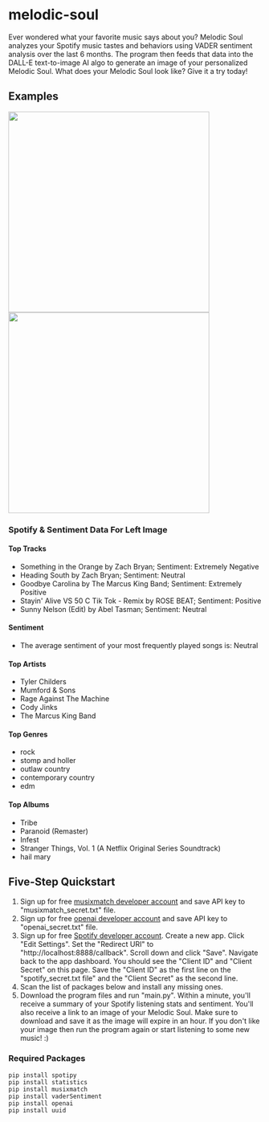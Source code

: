 # melodic-soul
Ever wondered what your favorite music says about you? Melodic Soul analyzes your Spotify music tastes and behaviors using VADER sentiment analysis over the last 6 months. The program then feeds that data into the DALL-E text-to-image AI algo to generate an image of your personalized Melodic Soul. What does your Melodic Soul look like? Give it a try today!

## Examples
<p float="left">
  <img src="https://user-images.githubusercontent.com/25855913/215732211-30a7cbeb-14a4-4777-83f0-91b68e93061d.png" width="400" height="400">
  <img src="https://user-images.githubusercontent.com/25855913/215731379-6fa5d344-1852-43f9-8dfe-7ff0197d9e21.png" width="400" height="400">
</p>

### Spotify & Sentiment Data For Left Image

#### Top Tracks
- Something in the Orange by Zach Bryan;	 Sentiment: Extremely Negative
- Heading South by Zach Bryan;		 Sentiment: Neutral
- Goodbye Carolina by The Marcus King Band;		 Sentiment: Extremely Positive
- Stayin' Alive VS 50 C Tik Tok - Remix by ROSE BEAT;		 Sentiment: Positive
- Sunny Nelson (Edit) by Abel Tasman;		 Sentiment: Neutral

#### Sentiment
- The average sentiment of your most frequently played songs is: Neutral

#### Top Artists
- Tyler Childers
- Mumford & Sons
- Rage Against The Machine
- Cody Jinks
- The Marcus King Band

#### Top Genres
- rock
- stomp and holler
- outlaw country
- contemporary country
- edm

#### Top Albums
- Tribe
- Paranoid (Remaster)
- Infest
- Stranger Things, Vol. 1 (A Netflix Original Series Soundtrack)
- hail mary

## Five-Step Quickstart
1. Sign up for free [musixmatch developer account](https://developer.musixmatch.com/plans) and save API key to "musixmatch_secret.txt" file.
2. Sign up for free [openai developer account](https://openai.com/api/) and save API key to "openai_secret.txt" file.
3. Sign up for free [Spotify developer account](https://developer.spotify.com/). Create a new app. Click "Edit Settings". Set the "Redirect URI" to "http://localhost:8888/callback". Scroll down and click "Save". Navigate back to the app dashboard. You should see the "Client ID" and "Client Secret" on this page. Save the "Client ID" as the first line on the "spotify_secret.txt file" and the "Client Secret" as the second line.
4. Scan the list of packages below and install any missing ones.
5. Download the program files and run "main.py". Within a minute, you'll receive a summary of your Spotify listening stats and sentiment. You'll also receive a link to an image of your Melodic Soul. Make sure to download and save it as the image will expire in an hour. If you don't like your image then run the program again or start listening to some new music! :)

### Required Packages
```
pip install spotipy
pip install statistics
pip install musixmatch
pip install vaderSentiment
pip install openai
pip install uuid
```

